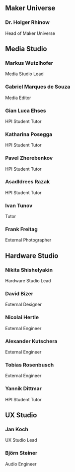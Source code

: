 ## Maker Universe

### Dr. Holger Rhinow
Head of Maker Universe

## Media Studio

### Markus Wutzlhofer
Media Studio Lead

### Gabriel Marques de Souza
Media Editor

### Gian Luca Ehses
HPI Student Tutor

### Katharina Posegga
HPI Student Tutor

### Pavel Zherebenkov
HPI Student Tutor

### AsadIdrees Razak
HPI Student Tutor

### Ivan Tunov
Tutor

### Frank Freitag
External Photographer

## Hardware Studio

### Nikita Shishelyakin
Hardware Studio Lead

### David Bizer
External Designer

### Nicolai Hertle
External Engineer

### Alexander Kutschera
External Engineer

### Tobias Rosenbusch
External Engineer

### Yannik Dittmar
HPI Student Tutor

## UX Studio

### Jan Koch
UX Studio Lead

### Björn Steiner
Audio Engineer







